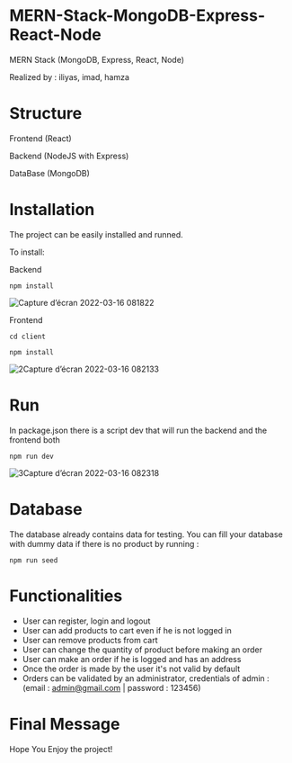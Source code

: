 # MERN-Stack-MongoDB-Express-React-Node
MERN Stack (MongoDB, Express, React, Node)

Realized by : iliyas, imad, hamza

# Structure
Frontend (React)

Backend (NodeJS with Express)

DataBase (MongoDB)

# Installation
The project can be easily installed and runned.

To install:

Backend

```
npm install
```
![Capture d’écran 2022-03-16 081822](https://user-images.githubusercontent.com/67969827/158537017-f0748112-180e-4a12-b8cf-f1c826991a51.png)

Frontend

```
cd client
```

```
npm install
```
![2Capture d’écran 2022-03-16 082133](https://user-images.githubusercontent.com/67969827/158537279-b4c38d61-adc4-4b14-aa3c-dcc3c8430455.png)

# Run
In package.json there is a script dev that will run the backend and the frontend both

```
npm run dev
```
![3Capture d’écran 2022-03-16 082318](https://user-images.githubusercontent.com/67969827/158537602-43890199-a3d8-4909-bfbc-424af0d8b8ea.png)

# Database

The database already contains data for testing.
You can fill your database with dummy data if there is no product by running : 

```
npm run seed
```


# Functionalities

- User can register, login and logout
- User can add products to cart even if he is not logged in
- User can remove products from cart
- User can change the quantity of product before making an order
- User can make an order if he is logged and has an address
- Once the order is made by the user it's not valid by default
- Orders can be validated by an administrator, credentials of admin : (email : admin@gmail.com  |  password : 123456)

# Final Message
Hope You Enjoy the project!
